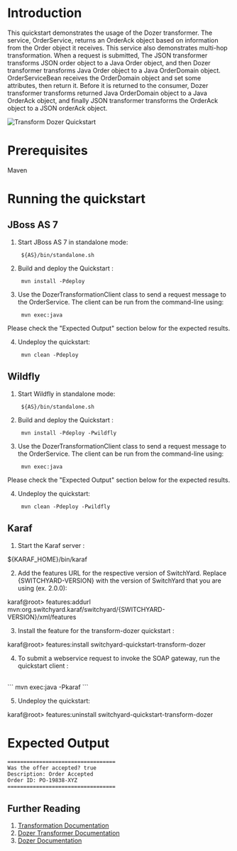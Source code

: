 Introduction
============
This quickstart demonstrates the usage of the Dozer transformer.  The service, OrderService, 
returns an OrderAck object based on information from the Order object it receives.
This service also demonstrates multi-hop transformation. When a request is submitted,
The JSON transformer transforms JSON order object to a Java Order object, and then
Dozer transformer transforms Java Order object to a Java OrderDomain object.
OrderServiceBean receives the OrderDomain object and set some attributes, then return it.
Before it is returned to the consumer, Dozer transformer transforms returned Java OrderDomain
object to a Java OrderAck object, and finally JSON transformer transforms the OrderAck object
to a JSON orderAck object.

![Transform Dozer Quickstart](https://github.com/jboss-switchyard/quickstarts/raw/master/transform-dozer/transform-dozer.jpg)


Prerequisites
=============
Maven

Running the quickstart
======================


JBoss AS 7
----------
1. Start JBoss AS 7 in standalone mode:

        ${AS}/bin/standalone.sh

2. Build and deploy the Quickstart :

        mvn install -Pdeploy

3. Use the DozerTransformationClient class to send a request message to the OrderService.  The client can be run from the command-line using:

        mvn exec:java

Please check the "Expected Output" section below for the expected results.

4. Undeploy the quickstart:

        mvn clean -Pdeploy


Wildfly
----------
1. Start Wildfly in standalone mode:

        ${AS}/bin/standalone.sh

2. Build and deploy the Quickstart :

        mvn install -Pdeploy -Pwildfly

3. Use the DozerTransformationClient class to send a request message to the OrderService.  The client can be run from the command-line using:

        mvn exec:java

Please check the "Expected Output" section below for the expected results.

4. Undeploy the quickstart:

        mvn clean -Pdeploy -Pwildfly


Karaf
----------
1. Start the Karaf server :

${KARAF_HOME}/bin/karaf

2. Add the features URL for the respective version of SwitchYard.   Replace {SWITCHYARD-VERSION}
with the version of SwitchYard that you are using (ex. 2.0.0): 

karaf@root> features:addurl mvn:org.switchyard.karaf/switchyard/{SWITCHYARD-VERSION}/xml/features

3. Install the feature for the transform-dozer quickstart :

karaf@root> features:install switchyard-quickstart-transform-dozer

4. To submit a webservice request to invoke the SOAP gateway, run the quickstart client :
<br/>
```
mvn exec:java -Pkaraf
```
<br/>

5. Undeploy the quickstart:

karaf@root> features:uninstall switchyard-quickstart-transform-dozer


Expected Output
======================
```
==================================
Was the offer accepted? true
Description: Order Accepted
Order ID: PO-19838-XYZ
==================================
```


## Further Reading

1. [Transformation Documentation](https://docs.jboss.org/author/display/SWITCHYARD/Transformation)
2. [Dozer Transformer Documentation](https://docs.jboss.org/author/display/SWITCHYARD/Dozer+Transformer)
3. [Dozer Documentation](http://dozer.sourceforge.net/)
